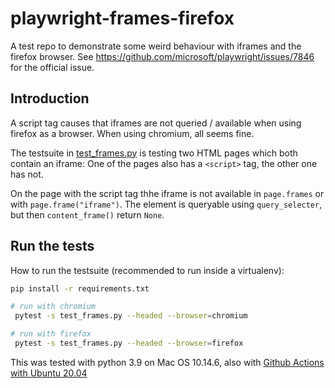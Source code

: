 # playwright-frames-firefox
A test repo to demonstrate some weird behaviour with iframes and the firefox browser. See https://github.com/microsoft/playwright/issues/7846 for the official issue.


## Introduction

A script tag causes that iframes are not queried / available when using firefox as a browser. When using
chromium, all seems fine.

The testsuite in [test_frames.py](https://github.com/maerteijn/playwright-frames-firefox/blob/main/test_frames.py) is testing two HTML pages which both contain an iframe: One of the pages also has a `<script>` tag, the other one has not.

On the page with the script tag thhe iframe is not available in `page.frames` or with `page.frame("iframe")`. The element is queryable using `query_selecter`, but then `content_frame()` return `None`.

## Run the tests

How to run the testsuite (recommended to run inside a virtualenv):

```bash
pip install -r requirements.txt

# run with chromium
 pytest -s test_frames.py --headed --browser=chromium

# run with firefox
 pytest -s test_frames.py --headed --browser=firefox
```

This was tested with python 3.9 on Mac OS 10.14.6, also with [Github Actions with Ubuntu 20.04](https://github.com/maerteijn/playwright-frames-firefox/runs/3163061903?check_suite_focus=true)
